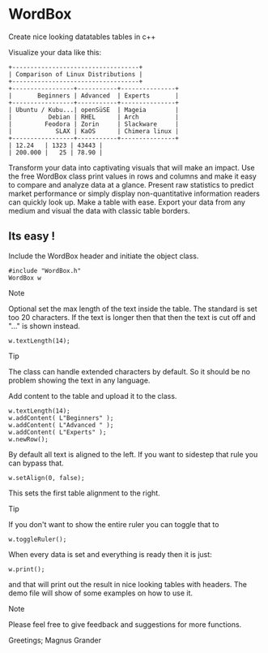 # WordBox
Create nice looking datatables tables in c++

Visualize your data like this:

```
+-----------------------------------+
| Comparison of Linux Distributions |
+-----------------------------------+
+-----------------+-----------+---------------+
|       Beginners | Advanced  | Experts       |
+-----------------+-----------+---------------+
| Ubuntu / Kubu...| openSüSE  | Mageia        |
|          Debian | RHEL      | Arch          |
|         Feodora | Zorin     | Slackware     |
|            SLAX | KaOS      | Chimera linux |
+-----------------+-----------+---------------+
| 12.24   | 1323 | 43443 |
| 200.000 |   25 | 78.90 |
```


Transform your data into captivating visuals that will make an impact. Use the free WordBox class print values in rows and columns and make it easy to compare and analyze data at a glance. Present raw statistics to predict market performance or simply display non-quantitative information readers can quickly look up. Make a table with ease. Export your data from any medium and visual the data with classic table borders.

## Its easy !

Include the WordBox header and initiate the object class.
```
#include "WordBox.h"
WordBox w
```

> [!NOTE]
> Optional set the max length of the text inside the table.
> The standard is set too 20 characters. If the text is longer
> then that then the text is cut off and "..." is shown instead.
```
w.textLength(14);
```

> [!TIP]
> The class can handle extended characters by default.
> So it should be no problem showing the text in any language.

Add content to the table and upload it to the class.

```
w.textLength(14);	
w.addContent( L"Beginners" );
w.addContent( L"Advanced " );
w.addContent( L"Experts" );
w.newRow();
```
By default all text is aligned to the left. If you want to
sidestep that rule you can bypass that.
```
w.setAlign(0, false);
```
This sets the first table alignment to the right.

> [!TIP]
> If you don't want to show the entire ruler you can toggle that to
```
w.toggleRuler();
```
When every data is set and everything is ready then it is just:
```
w.print();
```
and that will print out the result in nice looking tables with headers.
The demo file will show of some examples on how to use it. 

> [!NOTE]
> Please feel free to give feedback and suggestions for more functions. 

Greetings;
Magnus Grander





